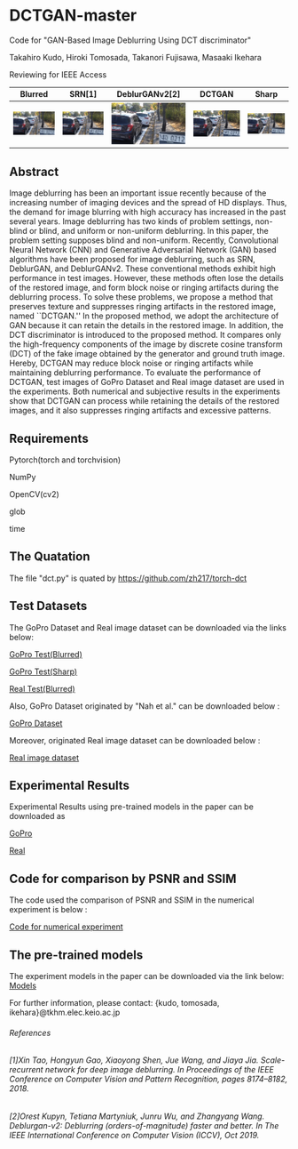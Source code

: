 # DCTGAN-master
Code for "GAN-Based Image Deblurring Using DCT discriminator"

Takahiro Kudo, Hiroki Tomosada, Takanori Fujisawa, Masaaki Ikehara

Reviewing for IEEE Access

| Blurred | SRN[1] | DeblurGANv2[2] | DCTGAN | Sharp |
| --- | --- | --- | --- | --- |
| ![Blurred](./sample_results/Blurred.png) | ![SRN](./sample_results/SRN.png) | ![DeblurGANv2](./sample_results/DeblurGANv2.png) | ![DCTGAN](./sample_results/Proposed.png) | ![Sharp](./sample_results/Sharp.png) |

## Abstract
Image deblurring has been an important issue recently because of the increasing number of imaging devices and the spread of HD displays. Thus, the demand for image blurring with high accuracy has increased in the past several years. Image deblurring has two kinds of problem settings, non-blind or blind, and uniform or non-uniform deblurring. In this paper, the problem setting supposes blind and non-uniform. Recently, Convolutional Neural Network (CNN) and Generative Adversarial Network (GAN) based algorithms have been proposed for image deblurring, such as SRN, DeblurGAN, and DeblurGANv2. These conventional methods exhibit high performance in test images. However, these methods often lose the details of the restored image, and form block noise or ringing artifacts during the deblurring process. To solve these problems, we propose a method that preserves texture and suppresses ringing artifacts in the restored image, named ``DCTGAN.'' In the proposed method, we adopt the architecture of GAN because it can retain the details in the restored image. In addition, the DCT discriminator is introduced to the proposed method. It compares only the high-frequency components of the image by discrete cosine transform (DCT) of the fake image obtained by the generator and ground truth image. Hereby, DCTGAN may reduce block noise or ringing artifacts while maintaining deblurring performance. To evaluate the performance of DCTGAN, test images of GoPro Dataset and Real image dataset are used in the experiments. Both numerical and subjective results in the experiments show that DCTGAN can process while retaining the details of the restored images, and it also suppresses ringing artifacts and excessive patterns.

## Requirements
Pytorch(torch and torchvision)

NumPy

OpenCV(cv2)

glob

time

## The Quatation
The file "dct.py" is quated by <https://github.com/zh217/torch-dct>

## Test Datasets
The GoPro Dataset and Real image dataset can be downloaded via the links below:

[GoPro Test(Blurred)](https://drive.google.com/file/d/1rzAaZCrD5TTqtKAeskhdxuyo4CIhlR9J/view?usp=sharing)

[GoPro Test(Sharp)](https://drive.google.com/file/d/1rzAaZCrD5TTqtKAeskhdxuyo4CIhlR9J/view?usp=sharing)

[Real Test(Blurred)](https://drive.google.com/file/d/1dc9ToG-rRarge3z4j_OYAth8Q7QSKdep/view?usp=sharing)

Also, GoPro Dataset originated by "Nah et al." can be downloaded below :

[GoPro Dataset](https://github.com/SeungjunNah/DeepDeblur_release)

Moreover, originated Real image dataset can be downloaded below :

[Real image dataset](http://vllab.ucmerced.edu/wlai24/cvpr16_deblur_study/)

## Experimental Results
Experimental Results using pre-trained models in the paper can be downloaded as

[GoPro](https://drive.google.com/file/d/1XZfmWCvhaO95KjN6CTLEr1FcA1Y5SiZ8/view?usp=sharing)

[Real](https://drive.google.com/file/d/10e_XqajnQeiFlNk9o98uI8960Wzjl8EC/view?usp=sharing)

## Code for comparison by PSNR and SSIM
The code used the comparison of PSNR and SSIM in the numerical experiment is below : 

[Code for numerical experiment](https://drive.google.com/file/d/1TlV2UjN0JmwvhoqNe36CVZsexnwfT9Lh/view?usp=sharing)

## The pre-trained models
The experiment models in the paper can be downloaded via the link below:
[Models](https://drive.google.com/file/d/1EkLJWUjSmbDFuSF5U5jW3hqmLcIehL8j/view?usp=sharing)

For further information, please contact: {kudo, tomosada, ikehara}@tkhm.elec.keio.ac.jp

###### References
###### [1]Xin Tao, Hongyun Gao, Xiaoyong Shen, Jue Wang, and Jiaya Jia. Scale-recurrent network for deep image deblurring. In Proceedings of the IEEE Conference on Computer Vision and Pattern Recognition, pages 8174–8182, 2018.
###### [2]Orest Kupyn, Tetiana Martyniuk, Junru Wu, and Zhangyang Wang. Deblurgan-v2: Deblurring (orders-of-magnitude) faster and better. In The IEEE International Conference on Computer Vision (ICCV), Oct 2019.
